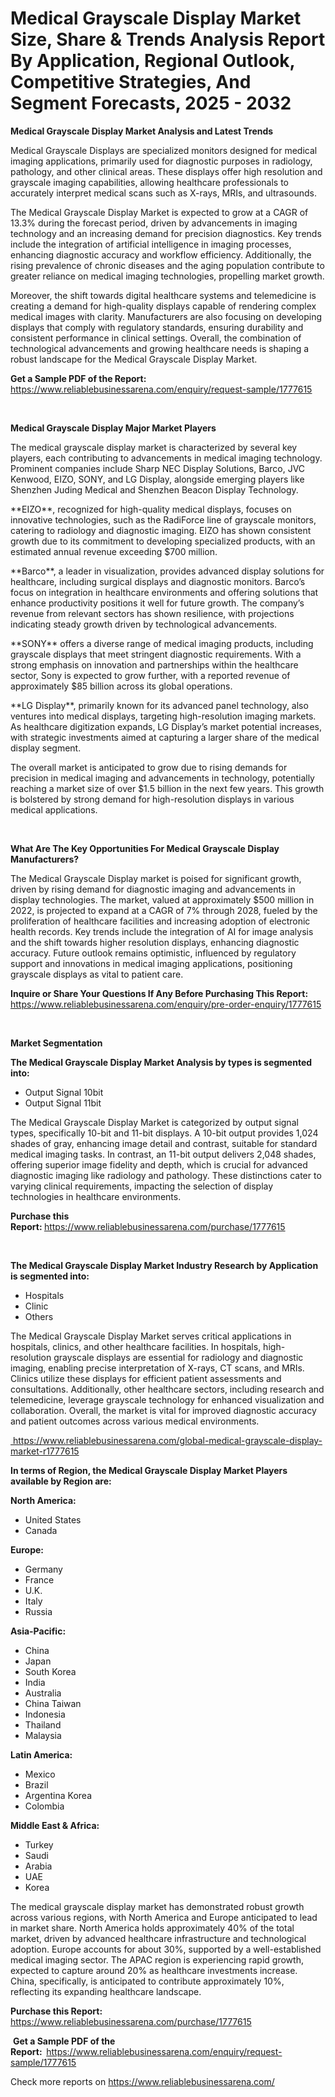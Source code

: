<p><h1>Medical Grayscale Display Market Size, Share & Trends Analysis Report By Application, Regional Outlook, Competitive Strategies, And Segment Forecasts, 2025 - 2032</h1></p><p><strong>Medical Grayscale Display Market Analysis and Latest Trends</strong></p>
<p><p>Medical Grayscale Displays are specialized monitors designed for medical imaging applications, primarily used for diagnostic purposes in radiology, pathology, and other clinical areas. These displays offer high resolution and grayscale imaging capabilities, allowing healthcare professionals to accurately interpret medical scans such as X-rays, MRIs, and ultrasounds. </p><p>The Medical Grayscale Display Market is expected to grow at a CAGR of 13.3% during the forecast period, driven by advancements in imaging technology and an increasing demand for precision diagnostics. Key trends include the integration of artificial intelligence in imaging processes, enhancing diagnostic accuracy and workflow efficiency. Additionally, the rising prevalence of chronic diseases and the aging population contribute to greater reliance on medical imaging technologies, propelling market growth.</p><p>Moreover, the shift towards digital healthcare systems and telemedicine is creating a demand for high-quality displays capable of rendering complex medical images with clarity. Manufacturers are also focusing on developing displays that comply with regulatory standards, ensuring durability and consistent performance in clinical settings. Overall, the combination of technological advancements and growing healthcare needs is shaping a robust landscape for the Medical Grayscale Display Market.</p></p>
<p><strong>Get a Sample PDF of the Report:&nbsp;</strong> <a href="https://www.reliablebusinessarena.com/enquiry/request-sample/1777615?utm_campaign=2482&utm_medium=2&utm_source=Github&utm_content=ia&utm_term=05032025&utm_id=medical-grayscale-display">https://www.reliablebusinessarena.com/enquiry/request-sample/1777615</a></p>
<p>&nbsp;</p>
<p><strong>Medical Grayscale Display Major Market Players</strong></p>
<p><p>The medical grayscale display market is characterized by several key players, each contributing to advancements in medical imaging technology. Prominent companies include Sharp NEC Display Solutions, Barco, JVC Kenwood, EIZO, SONY, and LG Display, alongside emerging players like Shenzhen Juding Medical and Shenzhen Beacon Display Technology. </p><p>**EIZO**, recognized for high-quality medical displays, focuses on innovative technologies, such as the RadiForce line of grayscale monitors, catering to radiology and diagnostic imaging. EIZO has shown consistent growth due to its commitment to developing specialized products, with an estimated annual revenue exceeding $700 million.</p><p>**Barco**, a leader in visualization, provides advanced display solutions for healthcare, including surgical displays and diagnostic monitors. Barco’s focus on integration in healthcare environments and offering solutions that enhance productivity positions it well for future growth. The company’s revenue from relevant sectors has shown resilience, with projections indicating steady growth driven by technological advancements.</p><p>**SONY** offers a diverse range of medical imaging products, including grayscale displays that meet stringent diagnostic requirements. With a strong emphasis on innovation and partnerships within the healthcare sector, Sony is expected to grow further, with a reported revenue of approximately $85 billion across its global operations.</p><p>**LG Display**, primarily known for its advanced panel technology, also ventures into medical displays, targeting high-resolution imaging markets. As healthcare digitization expands, LG Display’s market potential increases, with strategic investments aimed at capturing a larger share of the medical display segment.</p><p>The overall market is anticipated to grow due to rising demands for precision in medical imaging and advancements in technology, potentially reaching a market size of over $1.5 billion in the next few years. This growth is bolstered by strong demand for high-resolution displays in various medical applications.</p></p>
<p>&nbsp;</p>
<p><strong>What Are The Key Opportunities For Medical Grayscale Display Manufacturers?</strong></p>
<p><p>The Medical Grayscale Display market is poised for significant growth, driven by rising demand for diagnostic imaging and advancements in display technologies. The market, valued at approximately $500 million in 2022, is projected to expand at a CAGR of 7% through 2028, fueled by the proliferation of healthcare facilities and increasing adoption of electronic health records. Key trends include the integration of AI for image analysis and the shift towards higher resolution displays, enhancing diagnostic accuracy. Future outlook remains optimistic, influenced by regulatory support and innovations in medical imaging applications, positioning grayscale displays as vital to patient care.</p></p>
<p><strong>Inquire or Share Your Questions If Any Before Purchasing This Report:</strong> <a href="https://www.reliablebusinessarena.com/enquiry/pre-order-enquiry/1777615?utm_campaign=2482&utm_medium=2&utm_source=Github&utm_content=ia&utm_term=05032025&utm_id=medical-grayscale-display">https://www.reliablebusinessarena.com/enquiry/pre-order-enquiry/1777615</a></p>
<p>&nbsp;</p>
<p><strong>Market Segmentation</strong></p>
<p><strong>The Medical Grayscale Display Market Analysis by types is segmented into:</strong></p>
<p><ul><li>Output Signal 10bit</li><li>Output Signal 11bit</li></ul></p>
<p><p>The Medical Grayscale Display Market is categorized by output signal types, specifically 10-bit and 11-bit displays. A 10-bit output provides 1,024 shades of gray, enhancing image detail and contrast, suitable for standard medical imaging tasks. In contrast, an 11-bit output delivers 2,048 shades, offering superior image fidelity and depth, which is crucial for advanced diagnostic imaging like radiology and pathology. These distinctions cater to varying clinical requirements, impacting the selection of display technologies in healthcare environments.</p></p>
<p><strong>Purchase this Report:&nbsp;</strong><a href="https://www.reliablebusinessarena.com/purchase/1777615?utm_campaign=2482&utm_medium=2&utm_source=Github&utm_content=ia&utm_term=05032025&utm_id=medical-grayscale-display">https://www.reliablebusinessarena.com/purchase/1777615</a></p>
<p>&nbsp;</p>
<p><strong>The Medical Grayscale Display Market Industry Research by Application is segmented into:</strong></p>
<p><ul><li>Hospitals</li><li>Clinic</li><li>Others</li></ul></p>
<p><p>The Medical Grayscale Display Market serves critical applications in hospitals, clinics, and other healthcare facilities. In hospitals, high-resolution grayscale displays are essential for radiology and diagnostic imaging, enabling precise interpretation of X-rays, CT scans, and MRIs. Clinics utilize these displays for efficient patient assessments and consultations. Additionally, other healthcare sectors, including research and telemedicine, leverage grayscale technology for enhanced visualization and collaboration. Overall, the market is vital for improved diagnostic accuracy and patient outcomes across various medical environments.</p></p>
<p><a href="https://www.reliablebusinessarena.com/global-medical-grayscale-display-market-r1777615?utm_campaign=2482&utm_medium=2&utm_source=Github&utm_content=ia&utm_term=05032025&utm_id=medical-grayscale-display">&nbsp;https://www.reliablebusinessarena.com/global-medical-grayscale-display-market-r1777615</a></p>
<p><strong>In terms of Region, the Medical Grayscale Display Market Players available by Region are:</strong></p>
<p>
    <p> <strong> North America: </strong>
        <ul>
            <li>United States</li>
            <li>Canada</li>
        </ul>
        </p> 
    <p> <strong> Europe: </strong>
        <ul>
            <li>Germany</li>
            <li>France</li>
            <li>U.K.</li>
            <li>Italy</li>
            <li>Russia</li>
        </ul>
        </p> 
    <p> <strong> Asia-Pacific: </strong>
        <ul>
            <li>China</li>
            <li>Japan</li>
            <li>South Korea</li>
            <li>India</li>
            <li>Australia</li>
            <li>China Taiwan</li>
            <li>Indonesia</li>
            <li>Thailand</li>
            <li>Malaysia</li>
        </ul>
        </p> 
    <p> <strong> Latin America: </strong>
        <ul>
            <li>Mexico</li>
            <li>Brazil</li>
            <li>Argentina Korea</li>
            <li>Colombia</li>
        </ul>
        </p> 
    <p> <strong> Middle East & Africa: </strong>
        <ul>
            <li>Turkey</li>
            <li>Saudi</li>
            <li>Arabia</li>
            <li>UAE</li>
            <li>Korea</li>
        </ul>
    </p>
    </p>
<p><p>The medical grayscale display market has demonstrated robust growth across various regions, with North America and Europe anticipated to lead in market share. North America holds approximately 40% of the total market, driven by advanced healthcare infrastructure and technological adoption. Europe accounts for about 30%, supported by a well-established medical imaging sector. The APAC region is experiencing rapid growth, expected to capture around 20% as healthcare investments increase. China, specifically, is anticipated to contribute approximately 10%, reflecting its expanding healthcare landscape.</p></p>
<p><strong>Purchase this Report: </strong><a href="https://www.reliablebusinessarena.com/purchase/1777615?utm_campaign=2482&utm_medium=2&utm_source=Github&utm_content=ia&utm_term=05032025&utm_id=medical-grayscale-display">https://www.reliablebusinessarena.com/purchase/1777615</a></p>
<p>&nbsp;<strong>Get a Sample PDF of the Report:&nbsp;&nbsp;</strong><a href="https://www.reliablebusinessarena.com/enquiry/request-sample/1777615?utm_campaign=2482&utm_medium=2&utm_source=Github&utm_content=ia&utm_term=05032025&utm_id=medical-grayscale-display">https://www.reliablebusinessarena.com/enquiry/request-sample/1777615</a></p>
<p><strong></strong></p>
<p>Check more reports on <a href="https://www.reliablebusinessarena.com/?utm_campaign=2482&utm_medium=2&utm_source=Github&utm_content=ia&utm_term=05032025&utm_id=medical-grayscale-display">https://www.reliablebusinessarena.com/</a></p>